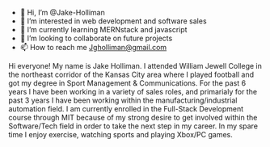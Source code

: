 - 👋 Hi, I’m @Jake-Holliman
- 👀 I’m interested in web development and software sales
- 🌱 I’m currently learning  MERNstack and javascript
- 💞️ I’m looking to collaborate on future projects
- 📫 How to reach me Jgholliman@gmail.com

<!---
Jake-Holliman/Jake-Holliman is a ✨ special ✨ repository because its `README.md` (this file) appears on your GitHub profile.
You can click the Preview link to take a look at your changes.
--->
<!DOCTYPE html>
<html>
    <head>
        <title>Introduction</title>
    </head>
    <body>
        <p>Hi everyone! My name is Jake Holliman. I attended William Jewell College in the northeast corridor of the Kansas City area where I played football and got my degree in Sport Management & Communications. For the past 6 years I have been working in a variety of sales roles, and primarialy for the past 3 years I have been working within the manufacturing/industrial automation field. I am currently enrolled in the Full-Stack Development course through MIT because of my strong desire to get involved within the Software/Tech field in order to take the next step in my career. In my spare time I enjoy exercise, watching sports and playing Xbox/PC games. </p>
    </body>
</html>
